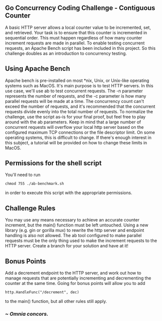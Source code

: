 ## Go Concurrency Coding Challenge - Contiguous Counter
A basic HTTP server allows a local counter value to be incremented, set, and retrieved.  Your task is to ensure that this counter is incremented in sequential order.  This must happen regardless of how many counter increment requests are made in parallel.  To enable testing concurrent requests, an Apache Bench script has been included in this project.  So this challenge doubles as an introduction to concurrency testing.

## Using Apache Bench
Apache bench is pre-installed on most *nix, Unix, or Unix-like operating systems such as MacOS.  It's main purpose is to test HTTP servers.  In this use case, we'll use ab to test concurrent requests.  The -n parameter represents the number of requests, and the -c parameter is how many parallel requests will be made at a time.  The concurrency count can't exceed the number of requests, and it's recommended that the concurrent requests divide evenly into the total number of requests.  To normalize the challenge, use the script as-is for your final proof, but feel free to play around with the ab parameters.  Keep in mind that a large number of concurrent requests will overflow your local http server based on the configured maximum TCP connections or the file descriptor limit.  On some operating systems, this is difficult to change. If there's enough interest in this subject, a tutorial will be provided on how to change these limits in MacOS.

## Permissions for the shell script
You'll need to run 

```
chmod 755 ./ab-benchmark.sh
```

in order to execute this script with the appropriate permissions.

## Challenge Rules
You may use any means necessary to achieve an accurate counter increment, but the main() function must be left untouched. Using a new library (e.g. gin or gorilla mux) to rewrite the http server and endpoint handling is also not allowed.  The ab tool configured to make parallel requests must be the only thing used to make the increment requests to the HTTP server. Create a branch for your solution and have at it! 

## Bonus Points
Add a decrement endpoint to the HTTP server, and work out how to manage requests that are potentially incrementing and decrementing the counter at the same time.  Going for bonus points will allow you to add 

```http.HandleFunc("/decrement", dec)```

to the main() function, but all other rules still apply.

### *~ Omnia concors.*



